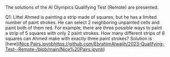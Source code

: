 The solutions of the AI Olympics Qualifying Test (Remote) are presented.

Q1: Littel Ahmed is painting a strip made of squares, but he has a limited number of paint strokes. He can select 2 neighboring unpainted cells and paint both of them red. 
For example, there are three possible ways to paint a strip of 5 squares with only 2 paint strokes. 
How many different strips of 8 squares can Ahmed make with exactly three paint strokes?
Solution is [here]([Nice Pairs.ipynb](https://github.com/EbrahimAlwajih/2023-Qualifying-Test--Remote-/blob/main/Nice%20Pairs.ipynb)https://github.com/EbrahimAlwajih/2023-Qualifying-Test--Remote-/blob/main/Nice%20Pairs.ipynb)
